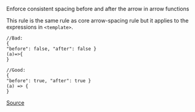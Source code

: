Enforce consistent spacing before and after the arrow in arrow functions

This rule is the same rule as core arrow-spacing rule but it applies to the expressions in `<template>`.

```
//Bad: 
{
"before": false, "after": false }
(a)=>{
}

//Good: 
{
"before": true, "after": true }
(a) => {
}
```

[Source](https://eslint.vuejs.org/rules/arrow-spacing.html#vue-arrow-spacing)
